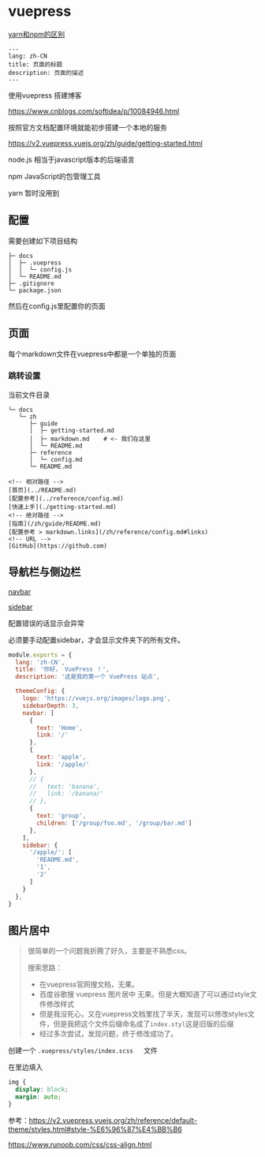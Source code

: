 # vuepress

[yarn和npm的区别](https://www.jianshu.com/p/254794d5e741)

```
---
lang: zh-CN
title: 页面的标题
description: 页面的描述
---
```


使用vuepress 搭建博客

https://www.cnblogs.com/softidea/p/10084946.html



按照官方文档配置环境就能初步搭建一个本地的服务

https://v2.vuepress.vuejs.org/zh/guide/getting-started.html

node.js 相当于javascript版本的后端语言

npm JavaScript的包管理工具

yarn 暂时没用到

## 配置

需要创建如下项目结构

```
├─ docs
│  ├─ .vuepress
│  │  └─ config.js
│  └─ README.md
├─ .gitignore
└─ package.json
```

然后在config.js里配置你的页面



## 页面

每个markdown文件在vuepress中都是一个单独的页面

### 跳转设置

当前文件目录

```
└─ docs
   └─ zh
      ├─ guide
      │  ├─ getting-started.md
      │  ├─ markdown.md    # <- 我们在这里
      │  └─ README.md
      ├─ reference
      │  └─ config.md
      └─ README.md
```

```
<!-- 相对路径 -->
[首页](../README.md)  
[配置参考](../reference/config.md)  
[快速上手](./getting-started.md)  
<!-- 绝对路径 -->
[指南](/zh/guide/README.md)  
[配置参考 > markdown.links](/zh/reference/config.md#links)  
<!-- URL -->
[GitHub](https://github.com) 
```

## 导航栏与侧边栏

[navbar](https://v2.vuepress.vuejs.org/zh/reference/default-theme/config.html#navbar)

[sidebar](https://v2.vuepress.vuejs.org/zh/reference/default-theme/config.html#sidebar)

配置错误的话显示会异常

必须要手动配置sidebar，才会显示文件夹下的所有文件。

```js
module.exports = {
  lang: 'zh-CN',
  title: '你好， VuePress ！',
  description: '这是我的第一个 VuePress 站点',

  themeConfig: {
    logo: 'https://vuejs.org/images/logo.png',
    sidebarDepth: 3,
    navbar: [
      { 
        text: 'Home', 
        link: '/'
      },
      {
        text: 'apple',
        link: '/apple/'
      },
      // {
      //   text: 'banana',
      //   link: '/banana/'
      // },
      {
        text: 'group',
        children: ['/group/foo.md', '/group/bar.md']
      },
    ],
    sidebar: {
      '/apple/': [
        'README.md',
        '1',
        '2'
      ]
    }
  },
}
```

## 图片居中

> 很简单的一个问题我折腾了好久，主要是不熟悉css。
>
> 搜索思路：
>
> - 在vuepress官网搜文档，无果。
> - 百度谷歌搜 vuepress 图片居中 无果。但是大概知道了可以通过style文件修改样式
> - 但是我没死心，又在vuepress文档里找了半天，发现可以修改styles文件，但是我把这个文件后缀命名成了`index.styl`这是旧版的后缀
> - 经过多次尝试，发现问题，终于修改成功了。

创建一个 `.vuepress/styles/index.scss	`文件

在里边填入

```css
img {
  display: block;
  margin: auto;
}
```

参考：https://v2.vuepress.vuejs.org/zh/reference/default-theme/styles.html#style-%E6%96%87%E4%BB%B6

https://www.runoob.com/css/css-align.html

